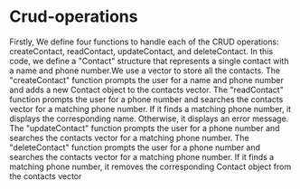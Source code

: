 # Crud-operations
Firstly, We define four functions to handle each of the CRUD operations: createContact, readContact, updateContact, and deleteContact.
In this code, we define a "Contact" structure that represents a single contact with a name and phone number.We use a vector to store all the contacts.
The "createContact" function prompts the user for a name and phone number and adds a new Contact object to the contacts vector.
The "readContact" function prompts the user for a phone number and searches the contacts vector for a matching phone number. 
If it finds a matching phone number, it displays the corresponding name. Otherwise, it displays an error message.
The "updateContact" function prompts the user for a phone number and searches the contacts vector for a matching phone number. 
The "deleteContact" function prompts the user for a phone number and searches the contacts vector for a matching phone number.
If it finds a matching phone number, it removes the corresponding Contact object from the contacts vector
